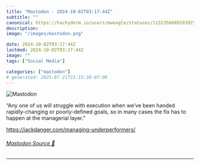 ```yaml
---
title: "Mastodon - 2024-10-02T03:17:44Z"
subtitle: ""
canonical: https://hachyderm.io/users/mweagle/statuses/113235660929392590
description:
image: "/images/mastodon.png"

date: 2024-10-02T03:17:44Z
lastmod: 2024-10-02T03:17:44Z
image: ""
tags: ["Social Media"]

categories: ["mastodon"]
# generated: 2025-07-21T21:15:38-07:00
---
```

![Mastodon](/images/mastodon.png)

<p>“Any one of us will struggle with execution when we’ve been handed rapidly-changing or poorly-defined goals, so in many cases the fix has to happen at the managerial layer.”</p><p><a href="https://jackdanger.com/managing-underperformers/" target="_blank" rel="nofollow noopener noreferrer" translate="no"><span class="invisible">https://</span><span class="ellipsis">jackdanger.com/managing-underp</span><span class="invisible">erformers/</span></a></p>


###### [Mastodon Source 🐘](https://hachyderm.io/@mweagle/113235660929392590)

___
